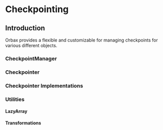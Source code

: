 # Checkpointing


## Introduction

Orbax provides a flexible and customizable for managing checkpoints for various
different objects.

### CheckpointManager

### Checkpointer

### Checkpointer Implementations

### Utilities

#### LazyArray

#### Transformations
